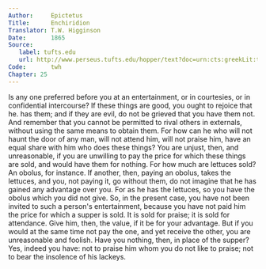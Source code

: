 ```yaml
---
Author:     Epictetus  
Title:      Enchiridion  
Translator: T.W. Higginson  
Date:       1865  
Source:
   label: tufts.edu
   url: http://www.perseus.tufts.edu/hopper/text?doc=urn:cts:greekLit:tlg0557.tlg002.perseus-eng2:1
Code:       twh  
Chapter: 25
---
```


Is any one preferred before you at an entertainment, or in courtesies, or in
confidential intercourse?  If these things are good, you ought to rejoice that
he.  has them; and if they are evil, do not be grieved that you have them not.
And remember that you cannot be permitted to rival others in externals, without
using the same means to obtain them. For how can he who will not haunt the door
of any man, will not attend him, will not praise him, have an equal share with
him who does these things? You are unjust, then, and unreasonable, if you are
unwilling to pay the price for which these things are sold, and would have them
for nothing. For how much are lettuces sold?  An obolus, for instance. If
another, then, paying an obolus, takes the lettuces, and you, not paying it, go
without them, do not imagine that he has gained any advantage over you. For as
he has the lettuces, so you have the obolus which you did not give. So, in the
present case, you have not been invited to such a person's entertainment,
because you have not paid him the price for which a supper is sold. It is sold
for praise; it is sold for attendance. Give him, then, the value, if it be for
your advantage. But if you would at the same time not pay the one, and yet
receive the other, you are unreasonable and foolish. Have you nothing, then, in
place of the supper? Yes, indeed you have: not to praise him whom you do not
like to praise; not to bear the insolence of his lackeys.


